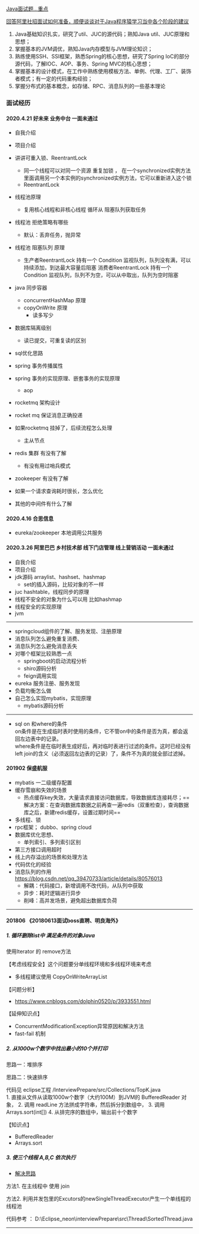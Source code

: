 [Java面试题...重点](http://www.jianshu.com/p/5a9809f383f7)

[回答阿里社招面试如何准备，顺便谈谈对于Java程序猿学习当中各个阶段的建议](http://www.zuoxiaolong.com/html/article_184.html)

1. Java基础知识扎实，研究了util、JUC的源代码；熟知Java util、JUC原理和思想； 
2. 掌握基本的JVM调优，熟知Java内存模型与JVM理论知识； 
3. 熟练使用SSH、SSI框架，熟悉Spring的核心思想，研究了Spring IoC的部分源代码，了解IOC、AOP、事务、Spring MVC的核心思想； 
4. 掌握基本的设计模式，在工作中熟练使用模板方法、单例、代理、工厂、装饰者模式；有一定的代码重构经验； 
5. 掌握分布式的基本概念，如存储、RPC、消息队列的一些基本理论

### 面试经历

#### 2020.4.21 好未来 业务中台 一面未通过
- 自我介绍
- 项目介绍

- 讲讲可重入锁、ReentrantLock
    - 同一个线程可以对同一个资源 重复加锁 ， 在一个synchronized实例方法里面调用另一个本实例的synchronized实例方法，它可以重新进入这个锁
    - ReentrantLock
- 线程池原理
    - 复用核心线程和非核心线程 循环从 阻塞队列获取任务
- 线程池 拒绝策略有哪些
    - 默认：丢弃任务，抛异常
- 线程池 阻塞队列 原理
    - 生产者ReentrantLock 持有一个 Condition 监视队列，队列没有满，可以持续添加，到达最大容量后阻塞
        消费者ReentrantLock 持有一个 Condition 监视队列，队列不为空，可以从中取出，队列为空时阻塞
- java 同步容器
    - concurrentHashMap 原理
    - copyOnWrite 原理
        - 读多写少

- 数据库隔离级别
    - 读已提交，可重复读的区别
- sql优化思路

- spring 事务传播属性
- spring 事务的实现原理、嵌套事务的实现原理
    - aop

- rocketmq 架构设计    
- rocket mq 保证消息正确投递
- 如果rocketmq 挂掉了，后续流程怎么处理
    - 主从节点

- redis 集群 有没有了解
    - 有没有用过哨兵模式

- zookeeper 有没有了解

- 如果一个请求查询耗时很长，怎么优化

- 其他的中间件有什么了解 

#### 2020.4.16 合思信息
- eureka/zookeeper 本地调用公共服务
   

#### 2020.3.26 阿里巴巴 乡村技术部 线下门店管理 线上营销活动 一面未通过
- 自我介绍
- 项目介绍
- jdk源码 arraylist、hashset、hashmap
    - set的插入源码，比较对象的不一样
- juc hashtable，线程同步的原理
- 线程不安全的对象为什么可以用 比如hashmap
- 线程安全的实现原理
- jvm
---
- springcloud组件的了解、服务发现、注册原理
- 消息队列怎么避免重复消费、
- 消息队列怎么避免消息丢失
- 对哪个框架比较熟悉一点
    - springboot的启动流程分析
    - shiro源码分析
    - feign调用实现
- eureka 服务注册、服务发现
- 负载均衡怎么做
- 自己怎么实现mybatis，实现原理
    - mybatis源码分析
---

- sql on 和where的条件      
 on条件是在生成临时表时使用的条件，它不管on中的条件是否为真，都会返回左边表中的记录。   
 where条件是在临时表生成好后，再对临时表进行过滤的条件。这时已经没有left join的含义（必须返回左边表的记录）了，条件不为真的就全部过滤掉。



#### 201902  保盛航服
- mybatis 一二级缓存配置
- 缓存雪崩和失效的场景
    - 热点缓存key失效，大量请求直接访问数据库，导致数据库连接耗尽；==解决方案：在查询数据库数据之前再查一遍redis（双重检查），查询数据库之后，新建redis缓存，设置过期时间== 
- 多线程、锁
- rpc框架； dubbo、spring cloud
- 数据库优化思想、
    - 单列索引、多列索引区别
- 第三方接口调用超时
- 线上内存溢出的场景和处理方法
- 代码优化的经验
- 消息队列的作用 https://blog.csdn.net/qq_39470733/article/details/80576013
    - 解耦：代码接口，新增调用不改代码，从队列中获取 
    - 异步：耗时逻辑进行异步
    - 削峰：高并发场景，避免超出数据库负荷
---

#### 201806 《20180613面试boss直聘、明良海外》  
##### 1. 循环删除list中 满足条件的对象Java          
使用Iterator 的 remove方法

【考虑线程安全】这个问题要分单线程环境和多线程环境来考虑
- 多线程建议使用  CopyOnWriteArrayList

【问题分析】
- https://www.cnblogs.com/dolphin0520/p/3933551.html        

【延伸知识点】  
- ConcurrentModificationException异常原因和解决方法
- fast-fail 机制

##### 2. 从1000w个数字中找出最小的10个并打印      

思路一：堆排序

思路二：快速排序

代码见  eclipse工程  /InterviewPrepare/src/Collections/TopK.java    
    1. 直接从文件从读取1000w个数字（大约100M）到JVM的 BufferedReader 对象，
    2. 调用 readLine 方法拼成字符串，然后拆分到数组中，
    3. 调用 Arrays.sort(int[])
    4. 从排完序的数组中，输出前十个数字     

【知识点】    
- BufferedReader
- Arrays.sort

##### 3. 使三个线程 A,B,C 依次执行
- [解决思路](https://blog.csdn.net/u011519624/article/details/79039380)     

方法1. 在主线程中  使用 join

方法2. 利用并发包里的Excutors的newSingleThreadExecutor产生一个单线程的线程池

代码参考 ： D:\Eclipse_neon\interviewPrepare\src\Thread\SortedThread.java

---
